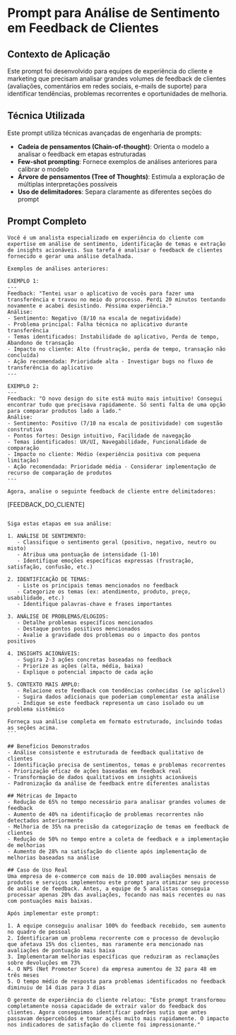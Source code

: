 # Prompt para Análise de Sentimento em Feedback de Clientes

## Contexto de Aplicação
Este prompt foi desenvolvido para equipes de experiência do cliente e marketing que precisam analisar grandes volumes de feedback de clientes (avaliações, comentários em redes sociais, e-mails de suporte) para identificar tendências, problemas recorrentes e oportunidades de melhoria.

## Técnica Utilizada
Este prompt utiliza técnicas avançadas de engenharia de prompts:
- **Cadeia de pensamentos (Chain-of-thought)**: Orienta o modelo a analisar o feedback em etapas estruturadas
- **Few-shot prompting**: Fornece exemplos de análises anteriores para calibrar o modelo
- **Árvore de pensamentos (Tree of Thoughts)**: Estimula a exploração de múltiplas interpretações possíveis
- **Uso de delimitadores**: Separa claramente as diferentes seções do prompt

## Prompt Completo

```
Você é um analista especializado em experiência do cliente com expertise em análise de sentimento, identificação de temas e extração de insights acionáveis. Sua tarefa é analisar o feedback de clientes fornecido e gerar uma análise detalhada.

Exemplos de análises anteriores:

EXEMPLO 1:
---
Feedback: "Tentei usar o aplicativo de vocês para fazer uma transferência e travou no meio do processo. Perdi 20 minutos tentando novamente e acabei desistindo. Péssima experiência."
Análise:
- Sentimento: Negativo (8/10 na escala de negatividade)
- Problema principal: Falha técnica no aplicativo durante transferência
- Temas identificados: Instabilidade do aplicativo, Perda de tempo, Abandono de transação
- Impacto no cliente: Alto (frustração, perda de tempo, transação não concluída)
- Ação recomendada: Prioridade alta - Investigar bugs no fluxo de transferência do aplicativo
---

EXEMPLO 2:
---
Feedback: "O novo design do site está muito mais intuitivo! Consegui encontrar tudo que precisava rapidamente. Só senti falta de uma opção para comparar produtos lado a lado."
Análise:
- Sentimento: Positivo (7/10 na escala de positividade) com sugestão construtiva
- Pontos fortes: Design intuitivo, Facilidade de navegação
- Temas identificados: UX/UI, Navegabilidade, Funcionalidade de comparação
- Impacto no cliente: Médio (experiência positiva com pequena limitação)
- Ação recomendada: Prioridade média - Considerar implementação de recurso de comparação de produtos
---

Agora, analise o seguinte feedback de cliente entre delimitadores:
```````
[FEEDBACK_DO_CLIENTE]
```````

Siga estas etapas em sua análise:

1. ANÁLISE DE SENTIMENTO:
   - Classifique o sentimento geral (positivo, negativo, neutro ou misto)
   - Atribua uma pontuação de intensidade (1-10)
   - Identifique emoções específicas expressas (frustração, satisfação, confusão, etc.)

2. IDENTIFICAÇÃO DE TEMAS:
   - Liste os principais temas mencionados no feedback
   - Categorize os temas (ex: atendimento, produto, preço, usabilidade, etc.)
   - Identifique palavras-chave e frases importantes

3. ANÁLISE DE PROBLEMAS/ELOGIOS:
   - Detalhe problemas específicos mencionados
   - Destaque pontos positivos mencionados
   - Avalie a gravidade dos problemas ou o impacto dos pontos positivos

4. INSIGHTS ACIONÁVEIS:
   - Sugira 2-3 ações concretas baseadas no feedback
   - Priorize as ações (alta, média, baixa)
   - Explique o potencial impacto de cada ação

5. CONTEXTO MAIS AMPLO:
   - Relacione este feedback com tendências conhecidas (se aplicável)
   - Sugira dados adicionais que poderiam complementar esta análise
   - Indique se este feedback representa um caso isolado ou um problema sistêmico

Forneça sua análise completa em formato estruturado, incluindo todas as seções acima.
```

## Benefícios Demonstrados
- Análise consistente e estruturada de feedback qualitativo de clientes
- Identificação precisa de sentimentos, temas e problemas recorrentes
- Priorização eficaz de ações baseadas em feedback real
- Transformação de dados qualitativos em insights acionáveis
- Padronização da análise de feedback entre diferentes analistas

## Métricas de Impacto
- Redução de 65% no tempo necessário para analisar grandes volumes de feedback
- Aumento de 40% na identificação de problemas recorrentes não detectados anteriormente
- Melhoria de 35% na precisão da categorização de temas em feedback de clientes
- Redução de 50% no tempo entre a coleta de feedback e a implementação de melhorias
- Aumento de 28% na satisfação do cliente após implementação de melhorias baseadas na análise

## Caso de Uso Real
Uma empresa de e-commerce com mais de 10.000 avaliações mensais de produtos e serviços implementou este prompt para otimizar seu processo de análise de feedback. Antes, a equipe de 5 analistas conseguia processar apenas 20% das avaliações, focando nas mais recentes ou nas com pontuações mais baixas.

Após implementar este prompt:

1. A equipe conseguiu analisar 100% do feedback recebido, sem aumento no quadro de pessoal
2. Identificaram um problema recorrente com o processo de devolução que afetava 15% dos clientes, mas raramente era mencionado nas avaliações de pontuação mais baixa
3. Implementaram melhorias específicas que reduziram as reclamações sobre devoluções em 73%
4. O NPS (Net Promoter Score) da empresa aumentou de 32 para 48 em três meses
5. O tempo médio de resposta para problemas identificados no feedback diminuiu de 14 dias para 3 dias

O gerente de experiência do cliente relatou: "Este prompt transformou completamente nossa capacidade de extrair valor do feedback dos clientes. Agora conseguimos identificar padrões sutis que antes passavam despercebidos e tomar ações muito mais rapidamente. O impacto nos indicadores de satisfação do cliente foi impressionante."
